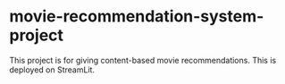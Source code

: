 # movie-recommendation-system-project
This project is for giving content-based movie recommendations. This is deployed on StreamLit.

